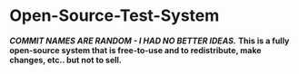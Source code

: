 # Open-Source-Test-System
***COMMIT NAMES ARE RANDOM - I HAD NO BETTER IDEAS.***
**This is a fully open-source system that is free-to-use and to redistribute, make changes, etc.. but not to sell.**

